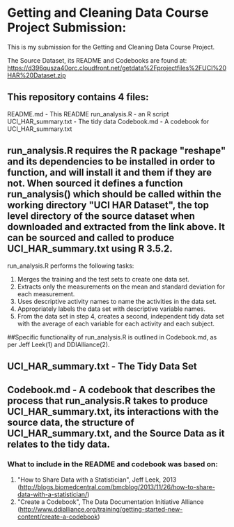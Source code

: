# Getting and Cleaning Data Course Project Submission:

This is my submission for the Getting and Cleaning Data Course Project.

The Source Dataset, its README and Codebooks are found at: https://d396qusza40orc.cloudfront.net/getdata%2Fprojectfiles%2FUCI%20HAR%20Dataset.zip

## This repository contains 4 files:
README.md - This README
run_analysis.R - an R script
UCI_HAR_summary.txt - The tidy data 
Codebook.md - A codebook for UCI_HAR_summary.txt

## run_analysis.R requires the R package "reshape" and its dependencies to be installed in order to function, and will install it and them if they are not. When sourced it defines a function run_analysis() which should be called within the working directory "UCI HAR Dataset", the top level directory of the source dataset when downloaded and extracted from the link above. It can be sourced and called to produce UCI_HAR_summary.txt using R 3.5.2.
run_analysis.R performs the following tasks:
1. Merges the training and the test sets to create one data set.
2. Extracts only the measurements on the mean and standard deviation for each measurement.
3. Uses descriptive activity names to name the activities in the data set.
4. Appropriately labels the data set with descriptive variable names.
5. From the data set in step 4, creates a second, independent tidy data set with the average of each variable for each activity and each subject.

##Specific functionality of run_analysis.R is outlined in Codebook.md, as per Jeff Leek(1) and DDIAlliance(2).

## UCI_HAR_summary.txt - The Tidy Data Set

## Codebook.md - A codebook that describes the process that run_analysis.R takes to produce UCI_HAR_summary.txt, its interactions with the source data, the structure of UCI_HAR_summary.txt, and the Source Data as it relates to the tidy data.

### What to include in the README and codebook was based on:
1. "How to Share Data with a Statistician", Jeff Leek, 2013 (http://blogs.biomedcentral.com/bmcblog/2013/11/26/how-to-share-data-with-a-statistician/)
2. "Create a Codebook", The Data Documentation Initiative Alliance (http://www.ddialliance.org/training/getting-started-new-content/create-a-codebook)
